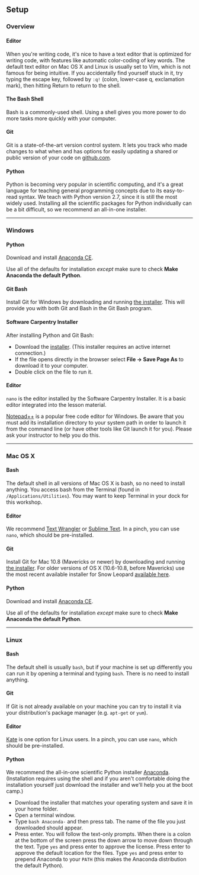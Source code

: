 ## Setup

### Overview

#### Editor

When you're writing code, it's nice to have a text
editor that is optimized for writing code, with features
like automatic color-coding of key words.
The default text editor on Mac OS X and Linux is usually set to Vim,
which is not famous for being intuitive.
If you accidentally find yourself stuck in it,
try typing the escape key,
followed by `:q!` (colon, lower-case q, exclamation mark),
then hitting Return
to return to the shell.

#### The Bash Shell

Bash is a commonly-used shell. Using a shell gives you
more power to do more tasks more quickly with your
computer.

#### Git

Git is a state-of-the-art version control system. It
lets you track who made changes to what when and has
options for easily updating a shared or public version of
your code on [github.com](https://github.com/).

#### Python

Python is becoming very popular in scientific computing,
and it's a great language for teaching general programming concepts due to its easy-to-read syntax.
We teach with Python version 2.7,
since it is still the most widely used.
Installing all the scientific packages for Python individually can be a bit difficult,
so we recommend an all-in-one installer.

---

### Windows

#### Python

Download and install  [Anaconda CE](http://continuum.io/anacondace.html).

Use all of the defaults for installation
_except_ make sure to check **Make Anaconda the default Python**.

#### Git Bash

Install Git for Windows by downloading and running
[the installer](http://msysgit.github.io/).
This will provide you with both Git and Bash in the Git Bash program.

#### Software Carpentry Installer

After installing Python and Git Bash:

- Download the [installer](http://files.software-carpentry.org/SWCarpentryInstaller.exe).
  (This installer requires an active internet connection.)
- If the file opens directly in the browser select **File &rarr; Save Page As**
  to download it to your computer.
- Double click on the file to run it.

#### Editor

`nano` is the editor installed by the Software Carpentry Installer.
It is a basic editor integrated into the lesson material.

[Notepad++](http://notepad-plus-plus.org/) is a
popular free code editor for Windows.
Be aware that you must add its installation directory to your system path
in order to launch it from the command line
(or have other tools like Git launch it for you).
Please ask your instructor to help you do this.

---

### Mac OS X

#### Bash

The default shell in all versions of Mac OS X is bash,
so no need to install anything.  You access bash from
the Terminal (found
in `/Applications/Utilities`).  You may want
to keep Terminal in your dock for this workshop.

#### Editor

We recommend
[Text Wrangler](http://www.barebones.com/products/textwrangler/) or
[Sublime Text](http://www.sublimetext.com/).
In a pinch, you can use `nano`,
which should be pre-installed.

#### Git

Install Git for Mac 10.8 (Mavericks or newer) by downloading and running
[the installer](http://git-scm.com/downloads).  For older
versions of OS X (10.6-10.8, before Mavericks) use the most recent available
installer for Snow Leopard [available
here](http://sourceforge.net/projects/git-osx-installer/files/).

#### Python

Download and install [Anaconda CE](http://continuum.io/anacondace.html).

Use all of the defaults for installation _except_ make sure to check
**Make Anaconda the default Python**.

---

### Linux

#### Bash

The default shell is usually `bash`,
but if your machine is set up differently
you can run it by opening a terminal and typing `bash`.
There is no need to install anything.

#### Git

If Git is not already available on your machine you can try
to install it via your distribution's package manager
(e.g. `apt-get` or `yum`).

#### Editor

[Kate](http://kate-editor.org/) is one option for Linux users.
In a pinch, you can use `nano`,
which should be pre-installed.

#### Python

We recommend the all-in-one scientific Python installer
[Anaconda](http://continuum.io/downloads.html).
(Installation requires using the shell and if you aren't
comfortable doing the installation yourself just
download the installer and we'll help you at the boot
camp.)

- Download the installer that matches your operating
  system and save it in your home folder.
- Open a terminal window.
- Type `bash Anaconda-` and then press
  tab. The name of the file you just downloaded should
  appear.
- Press enter. You will follow the text-only
  prompts. When there is a colon at the bottom of the
  screen press the down arrow to move down through the
  text. Type `yes` and press enter to approve
  the license. Press enter to approve the default
  location for the files. Type `yes` and
  press enter to prepend Anaconda to
  your `PATH` (this makes the Anaconda
  distribution the default Python).
